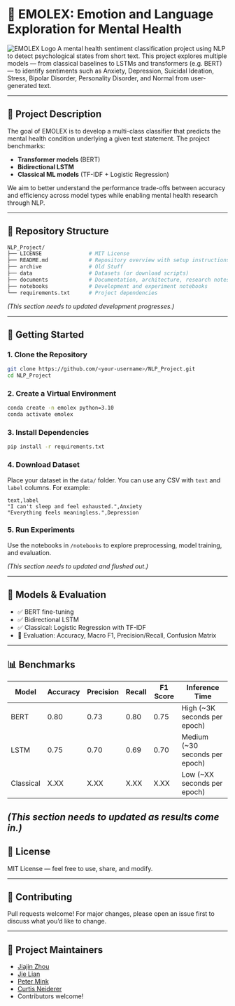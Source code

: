 # 🧠 EMOLEX: Emotion and Language Exploration for Mental Health

![EMOLEX Logo](./emolex_logo.png) A mental health sentiment classification project using NLP to detect psychological states from short text. This project explores multiple models — from classical baselines to LSTMs and transformers (e.g. BERT) — to identify sentiments such as Anxiety, Depression, Suicidal Ideation, Stress, Bipolar Disorder, Personality Disorder, and Normal from user-generated text.

---

## 📌 Project Description

The goal of EMOLEX is to develop a multi-class classifier that predicts the mental health condition underlying a given text statement. The project benchmarks:

- **Transformer models** (BERT)
- **Bidirectional LSTM**
- **Classical ML models** (TF-IDF + Logistic Regression)

We aim to better understand the performance trade-offs between accuracy and efficiency across model types while enabling mental health research through NLP.

---

## 📁 Repository Structure

```bash
NLP_Project/
├── LICENSE               # MIT License
├── README.md             # Repository overview with setup instructions
├── archive               # Old Stuff
├── data                  # Datasets (or download scripts)
├── documents             # Documentation, architecture, research notes
├── notebooks             # Development and experiment notebooks
└── requirements.txt      # Project dependencies
```
_(This section needs to updated development progresses.)_

---

## 🚀 Getting Started

### 1. Clone the Repository
```bash
git clone https://github.com/<your-username>/NLP_Project.git
cd NLP_Project
```

### 2. Create a Virtual Environment
```bash
conda create -n emolex python=3.10
conda activate emolex
```

### 3. Install Dependencies
```bash
pip install -r requirements.txt
```

### 4. Download Dataset
Place your dataset in the `data/` folder. You can use any CSV with `text` and `label` columns. For example:
```csv
text,label
"I can't sleep and feel exhausted.",Anxiety
"Everything feels meaningless.",Depression
```

### 5. Run Experiments
Use the notebooks in `/notebooks` to explore preprocessing, model training, and evaluation.

_(This section needs to updated and flushed out.)_

---

## 🧪 Models & Evaluation
- ✅ BERT fine-tuning
- ✅ Bidirectional LSTM
- ✅ Classical: Logistic Regression with TF-IDF
- 🔎 Evaluation: Accuracy, Macro F1, Precision/Recall, Confusion Matrix

---

## 📊 Benchmarks
Model | Accuracy | Precision | Recall | F1 Score | Inference Time
------|----------|-----------|--------|----------|---------------
BERT  |  0.80    | 0.73      | 0.80   | 0.75     | High (~3K seconds per epoch)
LSTM  |  0.75    | 0.70      | 0.69   | 0.70     | Medium (~30 seconds per epoch)
Classical |  X.XX    | X.XX      | X.XX   | X.XX     | Low (~XX seconds per epoch)

_(This section needs to updated as results come in.)_
---

## 📄 License
MIT License — feel free to use, share, and modify.

---

## 🤝 Contributing
Pull requests welcome! For major changes, please open an issue first to discuss what you’d like to change.

---

## 🧠 Project Maintainers
- [Jiajin Zhou](mailto:zhou.j@northeastern.edu)
- [Jie Lian](mailto:lian.j@northeastern.edu)
- [Peter Mink](mailto:mink.p@northeastern.edu)
- [Curtis Neiderer](mailto:neiderer.c@northeastern.edu)
- Contributors welcome!